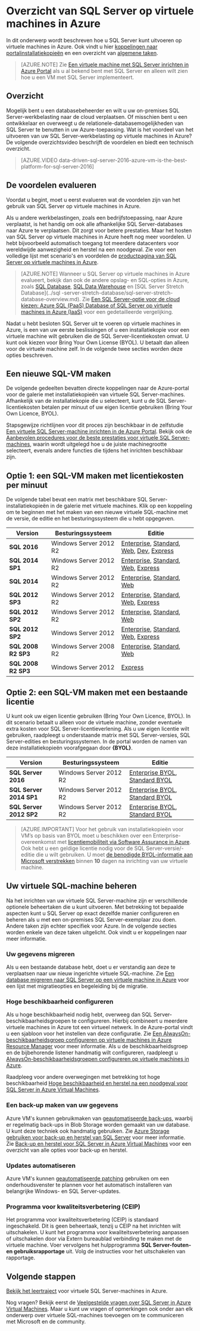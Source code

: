 <properties
    pageTitle="Overzicht van SQL Server op virtuele machines in Azure | Microsoft Azure"
    description="Meer informatie over het uitvoeren van volledige SQL Server-edities op virtuele machines in Azure. U vindt hier rechtstreekse koppelingen naar alle installatiekopieën voor virtuele machines met SQL Server en gerelateerde inhoud."
    services="virtual-machines-windows"
    documentationCenter=""
    authors="rothja"
    manager="jhubbard"
    editor=""
    tags="azure-service-management"/>

<tags
    ms.service="virtual-machines-windows"
    ms.devlang="na"
    ms.topic="get-started-article"
    ms.tgt_pltfrm="vm-windows-sql-server"
    ms.workload="infrastructure-services"
    ms.date="09/21/2016"
    ms.author="jroth"/>


# Overzicht van SQL Server op virtuele machines in Azure

In dit onderwerp wordt beschreven hoe u SQL Server kunt uitvoeren op virtuele machines in Azure. Ook vindt u hier [koppelingen naar portalinstallatiekopieën](#option-1-deploy-a-sql-vm-per-minute-licensing) en een overzicht van [algemene taken](#manage-your-sql-vm).

>[AZURE.NOTE] Zie [Een virtuele machine met SQL Server inrichten in Azure Portal](virtual-machines-windows-portal-sql-server-provision.md) als u al bekend bent met SQL Server en alleen wilt zien hoe u een VM met SQL Server implementeert.

## Overzicht
Mogelijk bent u een databasebeheerder en wilt u uw on-premises SQL Server-werkbelasting naar de cloud verplaatsen. Of misschien bent u een ontwikkelaar en overweegt u de relationele-databasemogelijkheden van SQL Server te benutten in uw Azure-toepassing. Wat is het voordeel van het uitvoeren van uw SQL Server-werkbelasting op virtuele machines in Azure? De volgende overzichtsvideo beschrijft de voordelen en biedt een technisch overzicht.

> [AZURE.VIDEO data-driven-sql-server-2016-azure-vm-is-the-best-platform-for-sql-server-2016]

## De voordelen evalueren

Voordat u begint, moet u eerst evalueren wat de voordelen zijn van het gebruik van SQL Server op virtuele machines in Azure.

Als u andere werkbelastingen, zoals een bedrijfstoepassing, naar Azure verplaatst, is het handig om ook alle afhankelijke SQL Server-databases naar Azure te verplaatsen. Dit zorgt voor betere prestaties. Maar het hosten van SQL Server op virtuele machines in Azure heeft nog meer voordelen. U hebt bijvoorbeeld automatisch toegang tot meerdere datacenters voor wereldwijde aanwezigheid en herstel na een noodgeval. Zie voor een volledige lijst met scenario's en voordelen de [productpagina van SQL Server op virtuele machines in Azure](https://azure.microsoft.com/services/virtual-machines/sql-server/).

> [AZURE.NOTE] Wanneer u SQL Server op virtuele machines in Azure evalueert, bekijk dan ook de andere opslag- en SQL-opties in Azure, zoals [SQL Database](../sql-database/sql-database-technical-overview.md), [SQL Data Warehouse](../sql-data-warehouse/sql-data-warehouse-overview-what-is.md) en [SQL Server Stretch Database](../sql     -server-stretch-database/sql-server-stretch-database-overview.md). Zie [Een SQL Server-optie voor de cloud kiezen: Azure SQL (PaaS) Database of SQL Server op virtuele machines in Azure (IaaS)](../sql-database/sql-database-paas-vs-sql-server-iaas.md) voor een gedetailleerde vergelijking.

Nadat u hebt besloten SQL Server uit te voeren op virtuele machines in Azure, is een van uw eerste beslissingen of u een installatiekopie voor een virtuele machine wilt gebruiken die de SQL Server-licentiekosten omvat. U kunt ook kiezen voor Bring Your Own License (BYOL). U betaalt dan alleen voor de virtuele machine zelf. In de volgende twee secties worden deze opties beschreven.

## Een nieuwe SQL-VM maken
De volgende gedeelten bevatten directe koppelingen naar de Azure-portal voor de galerie met installatiekopieën van virtuele SQL Server-machines. Afhankelijk van de installatiekopie die u selecteert, kunt u de SQL Server-licentiekosten betalen per minuut of uw eigen licentie gebruiken (Bring Your Own Licence, BYOL).

Stapsgewijze richtlijnen voor dit proces zijn beschikbaar in de zelfstudie [Een virtuele SQL Server-machine inrichten in de Azure Portal](virtual-machines-windows-portal-sql-server-provision.md). Bekijk ook de [Aanbevolen procedures voor de beste prestaties voor virtuele SQL Server-machines](virtual-machines-windows-sql-performance.md), waarin wordt uitgelegd hoe u de juiste machinegrootte selecteert, evenals andere functies die tijdens het inrichten beschikbaar zijn.

## Optie 1: een SQL-VM maken met licentiekosten per minuut
De volgende tabel bevat een matrix met beschikbare SQL Server-installatiekopieën in de galerie met virtuele machines. Klik op een koppeling om te beginnen met het maken van een nieuwe virtuele SQL-machine met de versie, de editie en het besturingssysteem die u hebt opgegeven.

|Version|Besturingssysteem|Editie|
|---|---|---|
|**SQL 2016**|Windows Server 2012 R2|[Enterprise](https://portal.azure.com/#create/Microsoft.SQLServer2016RTMEnterpriseWindowsServer2012R2), [Standard](https://portal.azure.com/#create/Microsoft.SQLServer2016RTMStandardWindowsServer2012R2), [Web](https://portal.azure.com/#create/Microsoft.SQLServer2016RTMWebWindowsServer2012R2), [Dev](https://portal.azure.com/#create/Microsoft.SQLServer2016RTMDeveloperWindowsServer2012R2), [Express](https://portal.azure.com/#create/Microsoft.SQLServer2016RTMExpressWindowsServer2012R2)|
|**SQL 2014 SP1**|Windows Server 2012 R2|[Enterprise](https://portal.azure.com/#create/Microsoft.SQLServer2014SP1EnterpriseWindowsServer2012R2), [Standard](https://portal.azure.com/#create/Microsoft.SQLServer2014SP1StandardWindowsServer2012R2), [Web](https://portal.azure.com/#create/Microsoft.SQLServer2014SP1WebWindowsServer2012R2), [Express](https://portal.azure.com/#create/Microsoft.SQLServer2014SP1ExpressWindowsServer2012R2)|
|**SQL 2014**|Windows Server 2012 R2|[Enterprise](https://portal.azure.com/#create/Microsoft.SQLServer2014EnterpriseWindowsServer2012R2), [Standard](https://portal.azure.com/#create/Microsoft.SQLServer2014StandardWindowsServer2012R2), [Web](https://portal.azure.com/#create/Microsoft.SQLServer2014WebWindowsServer2012R2)|
|**SQL 2012 SP3**|Windows Server 2012 R2|[Enterprise](https://portal.azure.com/#create/Microsoft.SQLServer2012SP3EnterpriseWindowsServer2012R2), [Standard](https://portal.azure.com/#create/Microsoft.SQLServer2012SP3StandardWindowsServer2012R2), [Web](https://portal.azure.com/#create/Microsoft.SQLServer2012SP3WebWindowsServer2012R2), [Express](https://portal.azure.com/#create/Microsoft.SQLServer2012SP3ExpressWindowsServer2012R2)|
|**SQL 2012 SP2**|Windows Server 2012 R2|[Enterprise](https://portal.azure.com/#create/Microsoft.SQLServer2012SP2EnterpriseWindowsServer2012R2), [Standard](https://portal.azure.com/#create/Microsoft.SQLServer2012SP2StandardWindowsServer2012R2), [Web](https://portal.azure.com/#create/Microsoft.SQLServer2012SP2WebWindowsServer2012R2)|
|**SQL 2012 SP2**|Windows Server 2012|[Enterprise](https://portal.azure.com/#create/Microsoft.SQLServer2012SP2EnterpriseWindowsServer2012), [Standard](https://portal.azure.com/#create/Microsoft.SQLServer2012SP2StandardWindowsServer2012), [Web](https://portal.azure.com/#create/Microsoft.SQLServer2012SP2WebWindowsServer2012), [Express](https://portal.azure.com/#create/Microsoft.SQLServer2012SP2ExpressWindowsServer2012)|
|**SQL 2008 R2 SP3**|Windows Server 2008 R2|[Enterprise](https://portal.azure.com/#create/Microsoft.SQLServer2008R2SP3EnterpriseWindowsServer2008R2), [Standard](https://portal.azure.com/#create/Microsoft.SQLServer2008R2SP3StandardWindowsServer2008R2), [Web](https://portal.azure.com/#create/Microsoft.SQLServer2008R2SP3WebWindowsServer2008R2)|
|**SQL 2008 R2 SP3**|Windows Server 2012|[Express](https://portal.azure.com/#create/Microsoft.SQLServer2008R2SP3ExpressWindowsServer2012)|

## Optie 2: een SQL-VM maken met een bestaande licentie
U kunt ook uw eigen licentie gebruiken (Bring Your Own Licence, BYOL). In dit scenario betaalt u alleen voor de virtuele machine, zonder eventuele extra kosten voor SQL Server-licentieverlening. Als u uw eigen licentie wilt gebruiken, raadpleegt u onderstaande matrix met SQL Server-versies, SQL Server-edities en besturingssystemen. In de portal worden de namen van deze installatiekopieën voorafgegaan door **{BYOL}**.

|Version|Besturingssysteem|Editie|
|---|---|---|
|**SQL Server 2016**|Windows Server 2012 R2|[Enterprise BYOL](https://portal.azure.com/#create/Microsoft.BYOLSQLServer2016RTMStandardWindowsServer2012R2), [Standard BYOL](https://portal.azure.com/#create/Microsoft.BYOLSQLServer2016RTMStandardWindowsServer2012R2)|
|**SQL Server 2014 SP1**|Windows Server 2012 R2|[Enterprise BYOL](https://portal.azure.com/#create/Microsoft.BYOLSQLServer2014SP1EnterpriseWindowsServer2012R2), [Standard BYOL](https://portal.azure.com/#create/Microsoft.BYOLSQLServer2014SP1StandardWindowsServer2012R2)|
|**SQL Server 2012 SP2**|Windows Server 2012 R2|[Enterprise BYOL](https://portal.azure.com/#create/Microsoft.BYOLSQLServer2012SP3EnterpriseWindowsServer2012R2), [Standard BYOL](https://portal.azure.com/#create/Microsoft.BYOLSQLServer2012SP3StandardWindowsServer2012R2)|

> [AZURE.IMPORTANT] Voor het gebruik van installatiekopieën voor VM’s op basis van BYOL moet u beschikken over een Enterprise-overeenkomst met [licentiemobiliteit via Software Assurance in Azure](https://azure.microsoft.com/pricing/license-mobility/). Ook hebt u een geldige licentie nodig voor de SQL Server-versie/-editie die u wilt gebruiken. U moet [de benodigde BYOL-informatie aan Microsoft verstrekken](http://d36cz9buwru1tt.cloudfront.net/License_Mobility_Customer_Verification_Guide.pdf) binnen **10** dagen na inrichting van uw virtuele machine.

## Uw virtuele SQL-machine beheren
Na het inrichten van uw virtuele SQL Server-machine zijn er verschillende optionele beheertaken die u kunt uitvoeren. Met betrekking tot bepaalde aspecten kunt u SQL Server op exact dezelfde manier configureren en beheren als u met een on-premises SQL Server-exemplaar zou doen. Andere taken zijn echter specifiek voor Azure. In de volgende secties worden enkele van deze taken uitgelicht. Ook vindt u er koppelingen naar meer informatie.

### Uw gegevens migreren

Als u een bestaande database hebt, doet u er verstandig aan deze te verplaatsen naar uw nieuw ingerichte virtuele SQL-machine. Zie [Een database migreren naar SQL Server op een virtuele machine in Azure](virtual-machines-windows-migrate-sql.md) voor een lijst met migratieopties en begeleiding bij de migratie.

### Hoge beschikbaarheid configureren

Als u hoge beschikbaarheid nodig hebt, overweeg dan SQL Server-beschikbaarheidsgroepen te configureren. Hierbij combineert u meerdere virtuele machines in Azure tot een virtueel netwerk. In de Azure-portal vindt u een sjabloon voor het instellen van deze configuratie. Zie [Een AlwaysOn-beschikbaarheidsgroep configureren op virtuele machines in Azure Resource Manager](virtual-machines-windows-portal-sql-alwayson-availability-groups.md) voor meer informatie. Als u de beschikbaarheidsgroep en de bijbehorende listener handmatig wilt configureren, raadpleegt u [AlwaysOn-beschikbaarheidsgroepen configureren op virtuele machines in Azure](virtual-machines-windows-portal-sql-alwayson-availability-groups-manual.md).

Raadpleeg voor andere overwegingen met betrekking tot hoge beschikbaarheid [Hoge beschikbaarheid en herstel na een noodgeval voor SQL Server in Azure Virtual Machines](virtual-machines-windows-sql-high-availability-dr.md).

### Een back-up maken van uw gegevens
Azure VM's kunnen gebruikmaken van [geautomatiseerde back-ups](virtual-machines-windows-sql-automated-backup.md), waarbij er regelmatig back-ups in Blob Storage worden gemaakt van uw database. U kunt deze techniek ook handmatig gebruiken. Zie [Azure Storage gebruiken voor back-up en herstel van SQL Server](virtual-machines-windows-use-storage-sql-server-backup-restore.md) voor meer informatie. Zie [Back-up en herstel voor SQL Server in Azure Virtual Machines](virtual-machines-windows-sql-backup-recovery.md) voor een overzicht van alle opties voor back-up en herstel.

### Updates automatiseren
Azure VM's kunnen [geautomatiseerde patching](virtual-machines-windows-sql-automated-patching.md) gebruiken om een onderhoudsvenster te plannen voor het automatisch installeren van belangrijke Windows- en SQL Server-updates.

### Programma voor kwaliteitsverbetering (CEIP)
Het programma voor kwaliteitsverbetering (CEIP) is standaard ingeschakeld. Dit is geen beheertaak, tenzij u CEIP na het inrichten wilt uitschakelen. U kunt het programma voor kwaliteitsverbetering aanpassen of uitschakelen door via Extern bureaublad verbinding te maken met de virtuele machine. Voer vervolgens het hulpprogramma **SQL Server-fouten- en gebruiksrapportage** uit. Volg de instructies voor het uitschakelen van rapportage.

## Volgende stappen
[Bekijk het leertraject](https://azure.microsoft.com/documentation/learning-paths/sql-azure-vm/) voor virtuele SQL Server-machines in Azure.

Nog vragen? Bekijk eerst de [Veelgestelde vragen over SQL Server in Azure Virtual Machines](virtual-machines-windows-sql-server-iaas-faq.md). Maar u kunt uw vragen of opmerkingen ook onder aan elk onderwerp over virtuele SQL-machines toevoegen om te communiceren met Microsoft en de community.



<!--HONumber=Sep16_HO4-->


